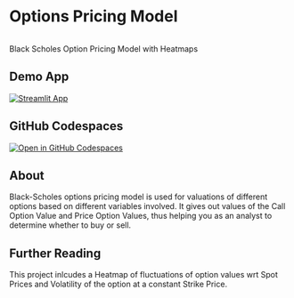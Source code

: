 # Options Pricing Model 
```

```

Black Scholes Option Pricing Model with Heatmaps 

## Demo App

[![Streamlit App](https://static.streamlit.io/badges/streamlit_badge_black_white.svg)](https://app-starter-kit.streamlit.app/)

## GitHub Codespaces

[![Open in GitHub Codespaces](https://github.com/codespaces/badge.svg)](https://codespaces.new/streamlit/app-starter-kit?quickstart=1)

## About
Black-Scholes options pricing model is used for valuations of different options based on different variables involved. It gives out values of the Call Option Value and Price Option Values, thus helping you as an analyst to determine whether to buy or sell. 

## Further Reading
This project inlcudes a Heatmap of fluctuations of option values wrt Spot Prices and Volatility of the option at a constant Strike Price. 

